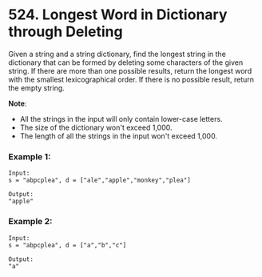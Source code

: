 # 524. Longest Word in Dictionary through Deleting

Given a string and a string dictionary, find the longest string in the dictionary that can be formed by deleting some characters of the given string. If there are more than one possible results, return the longest word with the smallest lexicographical order. If there is no possible result, return the empty string.

**Note**:
- All the strings in the input will only contain lower-case letters.
- The size of the dictionary won't exceed 1,000.
- The length of all the strings in the input won't exceed 1,000.

### Example 1:
```
Input:
s = "abpcplea", d = ["ale","apple","monkey","plea"]

Output: 
"apple"
```

### Example 2:
```
Input:
s = "abpcplea", d = ["a","b","c"]

Output: 
"a"
```
